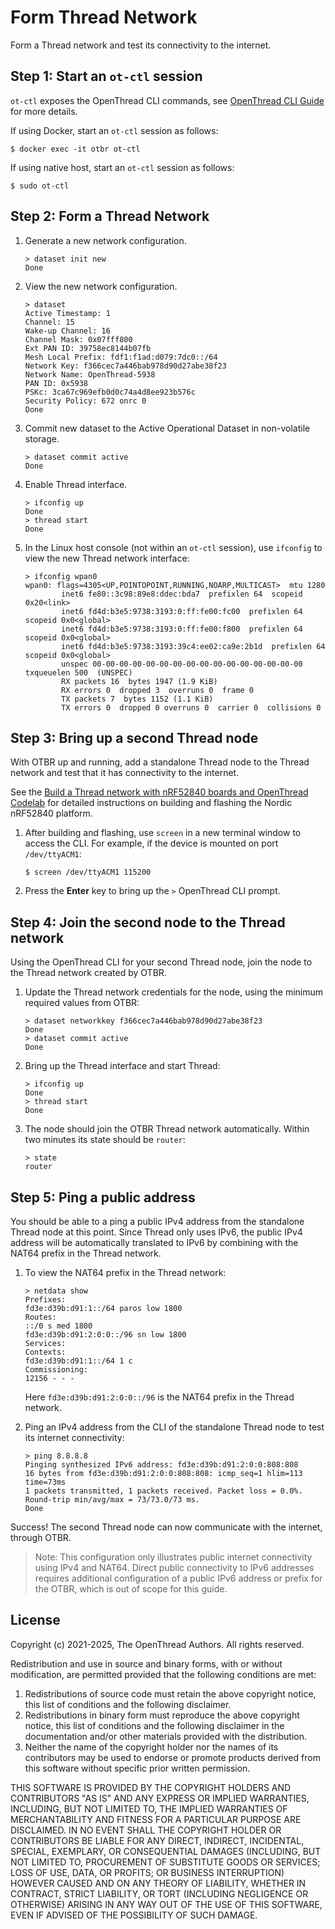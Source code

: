 # Form Thread Network

Form a Thread network and test its connectivity to the internet.

## Step 1: Start an `ot-ctl` session

`ot-ctl` exposes the OpenThread CLI commands, see [OpenThread CLI
Guide](https://github.com/openthread/openthread/blob/main/src/cli/README.md)
for more details.

If using Docker, start an `ot-ctl` session as follows:

```
$ docker exec -it otbr ot-ctl
```

If using native host, start an `ot-ctl` session as follows:

```
$ sudo ot-ctl
```

## Step 2: Form a Thread Network

1.  Generate a new network configuration.

    ```
    > dataset init new
    Done
    ```

1.  View the new network configuration.

    ```
    > dataset
    Active Timestamp: 1
    Channel: 15
    Wake-up Channel: 16
    Channel Mask: 0x07fff800
    Ext PAN ID: 39758ec8144b07fb
    Mesh Local Prefix: fdf1:f1ad:d079:7dc0::/64
    Network Key: f366cec7a446bab978d90d27abe38f23
    Network Name: OpenThread-5938
    PAN ID: 0x5938
    PSKc: 3ca67c969efb0d0c74a4d8ee923b576c
    Security Policy: 672 onrc 0
    Done
    ```

1.  Commit new dataset to the Active Operational Dataset in non-volatile storage.

    ```
    > dataset commit active
    Done
    ```

1.  Enable Thread interface.

    ```
    > ifconfig up
    Done
    > thread start
    Done
    ```

1.  In the Linux host console (not within an `ot-ctl` session), use
    `ifconfig` to view the new Thread network interface:

    ```
    > ifconfig wpan0
    wpan0: flags=4305<UP,POINTOPOINT,RUNNING,NOARP,MULTICAST>  mtu 1280
            inet6 fe80::3c98:89e8:ddec:bda7  prefixlen 64  scopeid 0x20<link>
            inet6 fd4d:b3e5:9738:3193:0:ff:fe00:fc00  prefixlen 64  scopeid 0x0<global>
            inet6 fd4d:b3e5:9738:3193:0:ff:fe00:f800  prefixlen 64  scopeid 0x0<global>
            inet6 fd4d:b3e5:9738:3193:39c4:ee02:ca9e:2b1d  prefixlen 64  scopeid 0x0<global>
            unspec 00-00-00-00-00-00-00-00-00-00-00-00-00-00-00-00  txqueuelen 500  (UNSPEC)
            RX packets 16  bytes 1947 (1.9 KiB)
            RX errors 0  dropped 3  overruns 0  frame 0
            TX packets 7  bytes 1152 (1.1 KiB)
            TX errors 0  dropped 0 overruns 0  carrier 0  collisions 0
    ```

## Step 3: Bring up a second Thread node

With OTBR up and running, add a standalone Thread node to the Thread
network and test that it has connectivity to the internet.

See the [Build a Thread network with nRF52840 boards and OpenThread
Codelab](https://openthread.io/codelabs/openthread-hardware) for
detailed instructions on building and flashing the Nordic nRF52840 platform.

1.  After building and flashing, use `screen` in a new terminal window
    to access the CLI. For example, if the device is mounted on port
    `/dev/ttyACM1`:
    ```
    $ screen /dev/ttyACM1 115200
    ```

1.  Press the **Enter** key to bring up the `>` OpenThread CLI prompt.

## Step 4: Join the second node to the Thread network

Using the OpenThread CLI for your second Thread node, join the node to
the Thread network created by OTBR.

1.  Update the Thread network credentials for the node, using the minimum
    required values from OTBR:
    ```
    > dataset networkkey f366cec7a446bab978d90d27abe38f23
    Done
    > dataset commit active
    Done
    ```

1. Bring up the Thread interface and start Thread:
    ```
    > ifconfig up
    Done
    > thread start
    Done
    ```

1.  The node should join the OTBR Thread network automatically. Within two
    minutes its state should be `router`:
    ```
    > state
    router
    ```

## Step 5: Ping a public address

You should be able to a ping a public IPv4 address from the standalone Thread
node at this point. Since Thread only uses IPv6, the public IPv4 address
will be automatically translated to IPv6 by combining with the NAT64 prefix in
the Thread network.

1.  To view the NAT64 prefix in the Thread network:
    ```
    > netdata show
    Prefixes:
    fd3e:d39b:d91:1::/64 paros low 1800
    Routes:
    ::/0 s med 1800
    fd3e:d39b:d91:2:0:0::/96 sn low 1800
    Services:
    Contexts:
    fd3e:d39b:d91:1::/64 1 c
    Commissioning:
    12156 - - -
    ```
    Here `fd3e:d39b:d91:2:0:0::/96` is the NAT64 prefix in the Thread network.

1.  Ping an IPv4 address from the CLI of the standalone Thread node to
    test its internet connectivity: 
    ```
    > ping 8.8.8.8
    Pinging synthesized IPv6 address: fd3e:d39b:d91:2:0:0:808:808
    16 bytes from fd3e:d39b:d91:2:0:0:808:808: icmp_seq=1 hlim=113 time=73ms
    1 packets transmitted, 1 packets received. Packet loss = 0.0%. Round-trip min/avg/max = 73/73.0/73 ms.
    Done
    ```

Success! The second Thread node can now communicate with the internet, through
OTBR.

> Note: This configuration only illustrates public internet
connectivity using IPv4 and NAT64. Direct public connectivity to IPv6
addresses requires additional configuration of a public IPv6 address
or prefix for the OTBR, which is out of scope for this guide.

## License

Copyright (c) 2021-2025, The OpenThread Authors.
All rights reserved.

Redistribution and use in source and binary forms, with or without
modification, are permitted provided that the following conditions are met:
1. Redistributions of source code must retain the above copyright
   notice, this list of conditions and the following disclaimer.
2. Redistributions in binary form must reproduce the above copyright
   notice, this list of conditions and the following disclaimer in the
   documentation and/or other materials provided with the distribution.
3. Neither the name of the copyright holder nor the
   names of its contributors may be used to endorse or promote products
   derived from this software without specific prior written permission.

THIS SOFTWARE IS PROVIDED BY THE COPYRIGHT HOLDERS AND CONTRIBUTORS "AS IS"
AND ANY EXPRESS OR IMPLIED WARRANTIES, INCLUDING, BUT NOT LIMITED TO, THE
IMPLIED WARRANTIES OF MERCHANTABILITY AND FITNESS FOR A PARTICULAR PURPOSE
ARE DISCLAIMED. IN NO EVENT SHALL THE COPYRIGHT HOLDER OR CONTRIBUTORS BE
LIABLE FOR ANY DIRECT, INDIRECT, INCIDENTAL, SPECIAL, EXEMPLARY, OR
CONSEQUENTIAL DAMAGES (INCLUDING, BUT NOT LIMITED TO, PROCUREMENT OF
SUBSTITUTE GOODS OR SERVICES; LOSS OF USE, DATA, OR PROFITS; OR BUSINESS
INTERRUPTION) HOWEVER CAUSED AND ON ANY THEORY OF LIABILITY, WHETHER IN
CONTRACT, STRICT LIABILITY, OR TORT (INCLUDING NEGLIGENCE OR OTHERWISE)
ARISING IN ANY WAY OUT OF THE USE OF THIS SOFTWARE, EVEN IF ADVISED OF THE
POSSIBILITY OF SUCH DAMAGE.
